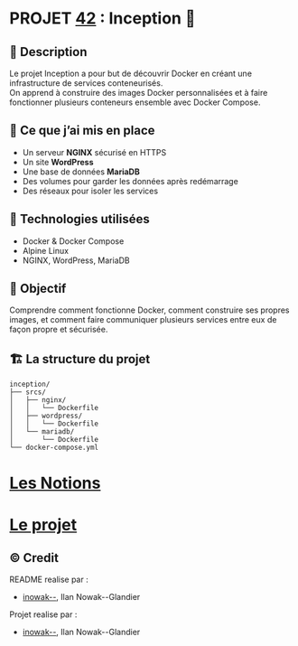 # PROJET [42](https://42.fr/en/homepage/) : Inception 🐳 

## 📌 Description

Le projet Inception a pour but de découvrir Docker en créant une infrastructure de services conteneurisés.  
On apprend à construire des images Docker personnalisées et à faire fonctionner plusieurs conteneurs ensemble avec Docker Compose.

## 🧱 Ce que j’ai mis en place

- Un serveur **NGINX** sécurisé en HTTPS
- Un site **WordPress**
- Une base de données **MariaDB**
- Des volumes pour garder les données après redémarrage
- Des réseaux pour isoler les services

## 🔧 Technologies utilisées

- Docker & Docker Compose
- Alpine Linux
- NGINX, WordPress, MariaDB

## 🎯 Objectif

Comprendre comment fonctionne Docker, comment construire ses propres images, et comment faire communiquer plusieurs services entre eux de façon propre et sécurisée.

## 🏗️ La structure du projet

```
inception/
├── srcs/
│   ├── nginx/
│   │   └── Dockerfile
│   ├── wordpress/
│   │   └── Dockerfile
│   └── mariadb/
│       └── Dockerfile
└── docker-compose.yml
```

# [Les Notions](/notions.md)

# [Le projet](/subject.md)

## ©️ Credit

README realise par :
- [inowak--](https://profile.intra.42.fr/users/inowak--), Ilan Nowak--Glandier

Projet realise par :
- [inowak--](https://profile.intra.42.fr/users/inowak--), Ilan Nowak--Glandier
